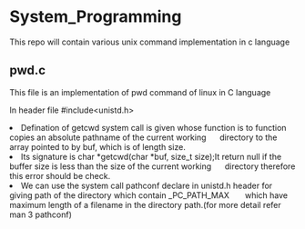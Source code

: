 # System_Programming

This repo will contain various unix command implementation in c language

## pwd.c ##
This file is an implementation of pwd command of linux in C language

In header file #include<unistd.h> <br>
<li>Defination of getcwd system call is given whose function is to function copies an absolute pathname of the current working  
 &nbsp;&nbsp;&nbsp;&nbsp;&nbsp;directory to the array pointed to by buf, which is of length size.
<li>Its signature is char *getcwd(char *buf, size_t size);It return null if the buffer size is less than the size of the current working &nbsp;&nbsp;&nbsp;&nbsp;&nbsp;directory therefore this error should be check.
<li>We can use the system call pathconf declare in unistd.h header for giving path of the directory which contain _PC_PATH_MAX &nbsp;&nbsp;&nbsp;&nbsp;&nbsp;
which have maximum length of a filename in the directory path.(for more detail refer man 3 pathconf)
  
  
